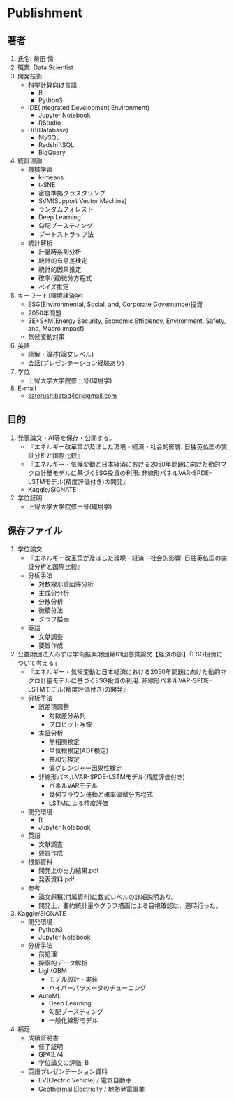 # Publishment
## 著者
1. 氏名: 柴田 怜
1. 職業: Data Scientist
1. 開発技術
	- 科学計算向け言語
		- R
		- Python3
	- IDE(Integrated Development Environment)
		- Jupyter Notebook
		- RStudio
	- DB(Database)
		- MySQL
		- RedshiftSQL
		- BigQuery
1. 統計理論
	- 機械学習
		- k-means
		- t-SNE
		- 密度準拠クラスタリング
		- SVM(Support Vector Machine)
		- ランダムフォレスト
		- Deep Learning
		- 勾配ブースティング
		- ブートストラップ法
	- 統計解析
		- 計量時系列分析
		- 統計的有意差検定
		- 統計的因果推定
		- 確率(偏)微分方程式
		- ベイズ推定
1. キーワード(環境経済学)
	- ESG(Environmental, Social, and, Corporate Governance)投資
	- 2050年問題
	- 3E+S+M(Energy Security, Economic Efficiency, Environment, Safety, and, Macro impact)
	- 気候変動対策
1. 英語
	- 読解・論述(論文レベル)
	- 会話(プレゼンテーション経験あり)
1. 学位
	- 上智大学大学院修士号(環境学)
1. E-mail
	- satorushibatad4dr@gmail.com
## 目的
1. 発表論文・AI等を保存・公開する。
	- 『エネルギー改革策が及ぼした環境・経済・社会的影響: 日独英仏国の実証分析と国際比較』
	- 『エネルギー・気候変動と日本経済における2050年問題に向けた動的マクロ計量モデルに基づくESG投資の利用: 非線形パネルVAR-SPDE-LSTMモデル(精度評価付き)の開発』
	- Kaggle/SIGNATE	
1. 学位証明
	- 上智大学大学院修士号(環境学)
## 保存ファイル
1. 学位論文
    - 『エネルギー改革策が及ぼした環境・経済・社会的影響: 日独英仏国の実証分析と国際比較』
    - 分析手法
         - 対数線形重回帰分析
         - 主成分分析
         - 分散分析
         - 微積分法
         - グラフ描画
    - 英語
        - 文献調査
        - 要旨作成
1. 公益財団法人みずほ学術振興財団第61回懸賞論文【経済の部】「ESG投資について考える」
    - 『エネルギー・気候変動と日本経済における2050年問題に向けた動的マクロ計量モデルに基づくESG投資の利用: 非線形パネルVAR-SPDE-LSTMモデル(精度評価付き)の開発』
    - 分析手法
        - 誤差項調整
            - 対数差分系列
            - プロビット写像
        - 実証分析
            - 無相関検定
            - 単位根検定(ADF検定)
            - 共和分検定
            - 偏グレンジャー因果性検定
        - 非線形パネルVAR-SPDE-LSTMモデル(精度評価付き)
            - パネルVARモデル
            - 幾何ブラウン運動と確率偏微分方程式
            - LSTMによる精度評価
    - 開発環境
    	- R
        - Jupyter Notebook
    - 英語
        - 文献調査
        - 要旨作成
    - 根拠資料
        - 開発上の出力結果.pdf
        - 発表資料.pdf
     - 参考
        - 論文原稿(付属資料)に数式レベルの詳細説明あり。
        - 開発上、要約統計量やグラフ描画による目視確認は、適時行った。
1. Kaggle/SIGNATE
	- 開発環境
		- Python3
		- Jupyter Notebook
	- 分析手法
		- 前処理
		- 探索的データ解析
		- LightGBM
			- モデル設計・実装
			- ハイパーパラメータのチューニング
		- AutoML
			- Deep Learning
			- 勾配ブースティング
			- 一般化線形モデル
1. 補足
    - 成績証明書
        - 修了証明
        - GPA3.74
        - 学位論文の評価: B
    - 英語プレゼンテーション資料
        - EV(Electric Vehicle) / 電気自動車
        - Geothermal Electricity / 地熱発電事業
